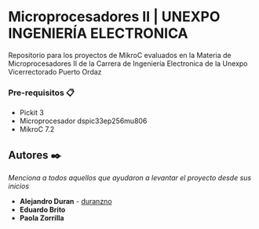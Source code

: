 # Microprocesadores II | UNEXPO INGENIERÍA ELECTRONICA

Repositorio para los proyectos de MikroC evaluados en la Materia de Microprocesadores II de la Carrera de Ingeniería Electronica de la Unexpo Vicerrectorado Puerto Ordaz

### Pre-requisitos 📋

* Pickit 3
* Microprocesador dspic33ep256mu806
* MikroC 7.2

## Autores ✒️

_Menciona a todos aquellos que ayudaron a levantar el proyecto desde sus inicios_

* **Alejandro Duran** - [duranzno](https://github.com/duranzno)
* **Eduardo Brito**
* **Paola Zorrilla**

